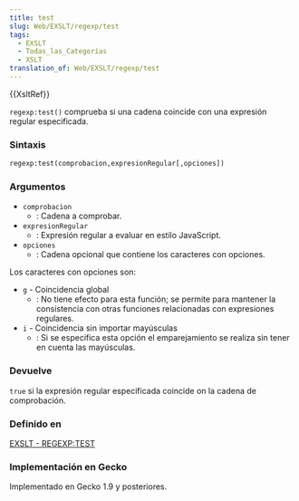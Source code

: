 ```yaml
---
title: test
slug: Web/EXSLT/regexp/test
tags:
  - EXSLT
  - Todas_las_Categorías
  - XSLT
translation_of: Web/EXSLT/regexp/test
---
```

{{XsltRef}}

`regexp:test()` comprueba si una cadena coincide con una expresión regular especificada.

### Sintaxis

```xml
regexp:test(comprobacion,expresionRegular[,opciones])
```

### Argumentos

- `comprobacion`
  - : Cadena a comprobar.
- `expresionRegular`
  - : Expresión regular a evaluar en estilo JavaScript.
- `opciones`
  - : Cadena opcional que contiene los caracteres con opciones.

Los caracteres con opciones son:

- `g` - Coincidencia global
  - : No tiene efecto para esta función; se permite para mantener la consistencia con otras funciones relacionadas con expresiones regulares.
- `i` - Coincidencia sin importar mayúsculas
  - : Si se especifica esta opción el emparejamiento se realiza sin tener en cuenta las mayúsculas.

### Devuelve

`true` si la expresión regular especificada coincide on la cadena de comprobación.

### Definido en

[EXSLT - REGEXP:TEST](http://www.exslt.org/regexp/functions/test/index.html)

### Implementación en Gecko

Implementado en Gecko 1.9 y posteriores.
